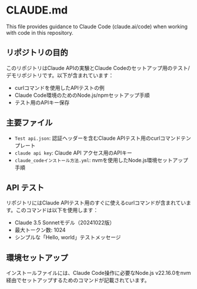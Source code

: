 # CLAUDE.md

This file provides guidance to Claude Code (claude.ai/code) when working with code in this repository.

## リポジトリの目的

このリポジトリはClaude APIの実験とClaude Codeのセットアップ用のテスト/デモリポジトリです。以下が含まれています：

- curlコマンドを使用したAPIテストの例
- Claude Code環境のためのNode.js/npmセットアップ手順
- テスト用のAPIキー保存

## 主要ファイル

- `Test api.json`: 認証ヘッダーを含むClaude APIテスト用のcurlコマンドテンプレート
- `claude api key`: Claude API アクセス用のAPIキー
- `claude_codeインストール方法.yml`: nvmを使用したNode.js環境セットアップ手順

## API テスト

リポジトリにはClaude APIテスト用のすぐに使えるcurlコマンドが含まれています。このコマンドは以下を使用します：
- Claude 3.5 Sonnetモデル（20241022版）
- 最大トークン数: 1024
- シンプルな「Hello, world」テストメッセージ

## 環境セットアップ

インストールファイルには、Claude Code操作に必要なNode.js v22.16.0をnvm経由でセットアップするためのコマンドが記載されています。